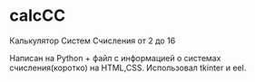 # calcCC
Калькулятор Систем Счисления от 2 до 16


Написан  на  Python  +  файл с информацией о системах счисления(коротко) на  HTML,CSS.
Использовал  tkinter  и  eel.
